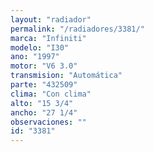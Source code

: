 ```yaml
---
layout: "radiador"
permalink: "/radiadores/3381/"
marca: "Infiniti"
modelo: "I30"
ano: "1997"
motor: "V6 3.0"
transmision: "Automática"
parte: "432509"
clima: "Con clima"
alto: "15 3/4"
ancho: "27 1/4"
observaciones: ""
id: "3381"
---
```



